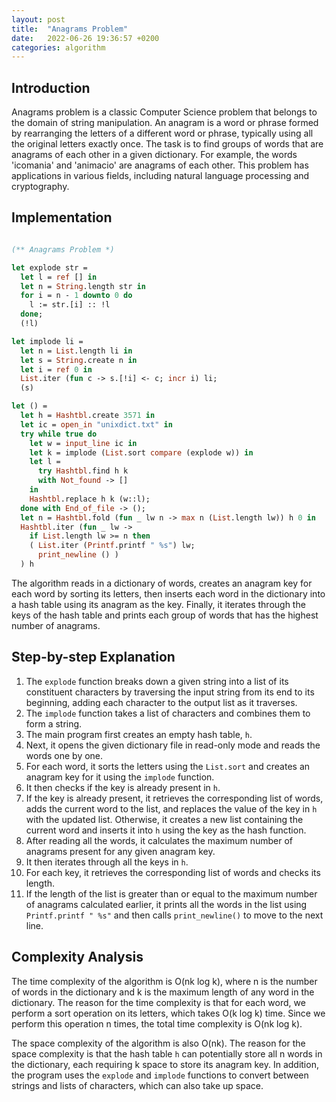 ```yaml
---
layout: post
title:  "Anagrams Problem"
date:   2022-06-26 19:36:57 +0200
categories: algorithm
---
```


## Introduction
Anagrams problem is a classic Computer Science problem that belongs to the domain of string manipulation. An anagram is a word or phrase formed by rearranging the letters of a different word or phrase, typically using all the original letters exactly once. The task is to find groups of words that are anagrams of each other in a given dictionary. For example, the words 'icomania' and 'animacio' are anagrams of each other. This problem has applications in various fields, including natural language processing and cryptography. 

## Implementation

```ocaml

(** Anagrams Problem *)

let explode str =
  let l = ref [] in
  let n = String.length str in
  for i = n - 1 downto 0 do
    l := str.[i] :: !l
  done;
  (!l)

let implode li =
  let n = List.length li in
  let s = String.create n in
  let i = ref 0 in
  List.iter (fun c -> s.[!i] <- c; incr i) li;
  (s)

let () =
  let h = Hashtbl.create 3571 in
  let ic = open_in "unixdict.txt" in
  try while true do
    let w = input_line ic in
    let k = implode (List.sort compare (explode w)) in
    let l =
      try Hashtbl.find h k
      with Not_found -> [] 
    in
    Hashtbl.replace h k (w::l);
  done with End_of_file -> ();
  let n = Hashtbl.fold (fun _ lw n -> max n (List.length lw)) h 0 in
  Hashtbl.iter (fun _ lw ->
    if List.length lw >= n then
    ( List.iter (Printf.printf " %s") lw;
      print_newline () )
  ) h

```

The algorithm reads in a dictionary of words, creates an anagram key for each word by sorting its letters, then inserts each word in the dictionary into a hash table using its anagram as the key. Finally, it iterates through the keys of the hash table and prints each group of words that has the highest number of anagrams.

## Step-by-step Explanation
1. The `explode` function breaks down a given string into a list of its constituent characters by traversing the input string from its end to its beginning, adding each character to the output list as it traverses.
2. The `implode` function takes a list of characters and combines them to form a string.
3. The main program first creates an empty hash table, `h`.
4. Next, it opens the given dictionary file in read-only mode and reads the words one by one.
5. For each word, it sorts the letters using the `List.sort` and creates an anagram key for it using the `implode` function.
6. It then checks if the key is already present in `h`.
7. If the key is already present, it retrieves the corresponding list of words, adds the current word to the list, and replaces the value of the key in `h` with the updated list. Otherwise, it creates a new list containing the current word and inserts it into `h` using the key as the hash function.
8. After reading all the words, it calculates the maximum number of anagrams present for any given anagram key.
9. It then iterates through all the keys in `h`.
10. For each key, it retrieves the corresponding list of words and checks its length.
11. If the length of the list is greater than or equal to the maximum number of anagrams calculated earlier, it prints all the words in the list using `Printf.printf " %s"` and then calls `print_newline()` to move to the next line.

## Complexity Analysis
The time complexity of the algorithm is O(nk log k), where n is the number of words in the dictionary and k is the maximum length of any word in the dictionary. The reason for the time complexity is that for each word, we perform a sort operation on its letters, which takes O(k log k) time. Since we perform this operation n times, the total time complexity is O(nk log k).

The space complexity of the algorithm is also O(nk). The reason for the space complexity is that the hash table `h` can potentially store all n words in the dictionary, each requiring k space to store its anagram key. In addition, the program uses the `explode` and `implode` functions to convert between strings and lists of characters, which can also take up space.